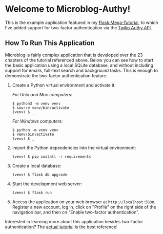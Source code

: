 # Welcome to Microblog-Authy!

This is the example application featured in my [Flask Mega-Tutorial](https://blog.miguelgrinberg.com/post/the-flask-mega-tutorial-part-i-hello-world), to which I've added support for two-factor authentication via the [Twilio Authy API](https://www.twilio.com/docs/authy/api).

## How To Run This Application

Microblog is fairly complex application that is developed over the 23 chapters of the tutorial referenced above. Below you can see how to start the basic application using a local SQLite database, and without including support for emails, full-text search and background tasks. This is enough to demonstrate the two-factor authentication feature.

1. Create a Python virtual environment and activate it:

    *For Unix and Mac computers:*

    ```
    $ python3 -m venv venv
    $ source venv/bin/activate
    (venv) $ _
    ```

    *For Windows computers:*

    ```
    $ python -m venv venv
    $ venv\bin\activate
    (venv) $ _
    ```

2. Import the Python dependencies into the virtual environment:

    ```
    (venv) $ pip install -r requirements
    ```

3. Create a local database:

    ```
    (venv) $ flask db upgrade
    ```

4. Start the development web server:

    ```
    (venv) $ flask run
    ```

5. Access the application on your web browser at `http://localhost:5000`. Register a new account, log in, click on "Profile" on the right side of the navigation bar, and then on "Enable two-factor authentication".

Interested in learning more about this application besides two-factor authentication? The [actual tutorial](https://blog.miguelgrinberg.com/post/the-flask-mega-tutorial-part-i-hello-world) is the best reference!

